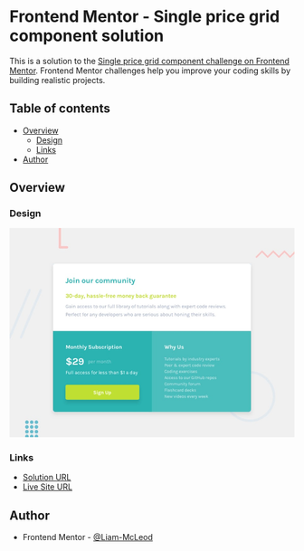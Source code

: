 # Frontend Mentor - Single price grid component solution

This is a solution to the [Single price grid component challenge on Frontend Mentor](https://www.frontendmentor.io/challenges/single-price-grid-component-5ce41129d0ff452fec5abbbc). Frontend Mentor challenges help you improve your coding skills by building realistic projects. 

## Table of contents

- [Overview](#overview)
  - [Design](#design)
  - [Links](#links)
- [Author](#author)

## Overview

### Design

![Design preview for the Single price grid component coding challenge](./design/desktop-preview.jpg)

### Links

-  [Solution URL](https://www.frontendmentor.io/solutions/single-price-grid-component-OZnQHJz-uU)
-  [Live Site URL](https://liam-mcleod.github.io/FrontendMaster-Single-Price-Grid-Component/)

## Author
- Frontend Mentor - [@Liam-McLeod](https://www.frontendmentor.io/profile/Liam-McLeod)